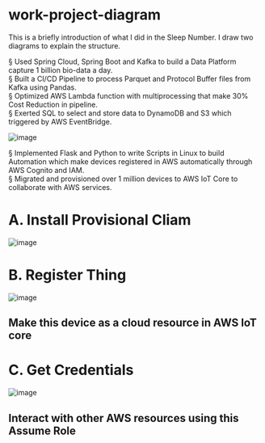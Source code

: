 # work-project-diagram
This is a briefly introduction of what I did in the Sleep Number. I draw two diagrams to explain the structure.  

§	Used Spring Cloud, Spring Boot and Kafka to build a Data Platform capture 1 billion bio-data a day.  
§	Built a CI/CD Pipeline to process Parquet and Protocol Buffer files from Kafka using Pandas.  
§	Optimized AWS Lambda function with multiprocessing that make 30% Cost Reduction in pipeline.  
§	Exerted SQL to select and store data to DynamoDB and S3 which triggered by AWS EventBridge.  

![image](https://github.com/TotallyNewGuy/work-project-diagram/blob/main/sleep%20number%201.png)

§	Implemented Flask and Python to write Scripts in Linux to build Automation which make devices registered in AWS automatically through AWS Cognito and IAM.  
§	Migrated and provisioned over 1 million devices to AWS IoT Core to collaborate with AWS services.  

# A. Install Provisional Cliam
![image](https://github.com/TotallyNewGuy/work-project-diagram/blob/main/sleep%20number%20A)

# B. Register Thing
![image](https://github.com/TotallyNewGuy/work-project-diagram/blob/main/sleep%20number%20B)

## Make this device as a cloud resource in AWS IoT core  

# C. Get Credentials
![image](https://github.com/TotallyNewGuy/work-project-diagram/blob/main/sleep%20number%20C.png)

## Interact with other AWS resources using this Assume Role  


